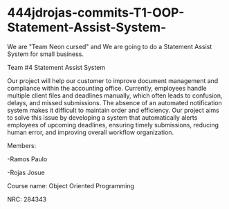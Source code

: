 # 444jdrojas-commits-T1-OOP-Statement-Assist-System-

We are "Team Neon cursed" and We are going to do a Statement Assist System for small business.

Team #4 Statement Assist System

Our project will help our customer to improve document management and compliance within the accounting office. Currently, employees handle multiple client files and deadlines manually, which often leads to confusion, delays, and missed submissions. The absence of an automated notification system makes it difficult to maintain order and efficiency. Our project aims to solve this issue by developing a system that automatically alerts employees of upcoming deadlines, ensuring timely submissions, reducing human error, and improving overall workflow organization.

Members:

-Ramos Paulo

-Rojas Josue

Course name: Object Oriented Programming

NRC: 284343

